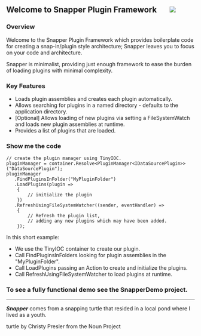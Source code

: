 ## Welcome to Snapper Plugin Framework &nbsp; &nbsp; &nbsp; ![](http://i.imgur.com/f9sKJ4r.png)

### Overview ###

Welcome to the Snapper Plugin Framework which provides boilerplate code for creating a snap-in/plugin style architecture; Snapper leaves you to focus on your code and architecture.

Snapper is minimalist, providing just enough framework to ease the burden of loading plugins with minimal complexity.

### Key Features ###

* Loads plugin assemblies and creates each plugin automatically.
* Allows searching for plugins in a named directory - defaults to the application directory.
* [Optional] Allows loading of new plugins via setting a FileSystemWatch and loads new plugin assemblies at runtime.
* Provides a list of plugins that are loaded.

### Show me the code ###

	// create the plugin manager using TinyIOC.
    pluginManager = container.Resolve<PluginManager<IDataSourcePlugin>>("DataSourcePlugin");
    pluginManager
       .FindPluginsInFolder("MyPluginFolder")
       .LoadPlugins(plugin =>
        {
            // initialize the plugin
        })
       .RefreshUsingFileSystemWatcher((sender, eventHandler) =>
        {
            // Refresh the plugin list, 
            // adding any new plugins which may have been added.
        });

In this short example:
* We use the TinyIOC container to create our plugin.
* Call FindPluginsInFolders looking for plugin assemblies in the "MyPluginFolder".
* Call LoadPlugins passing an Action to create and initialize the plugins.
* Call RefreshUsingFileSystemWatcher to load plugins at runtime.

### To see a fully functional demo see the SnapperDemo project. ###
----------
***Snapper*** comes from a snapping turtle that resided in a local pond where I lived as a youth.

turtle by Christy Presler from the Noun Project

